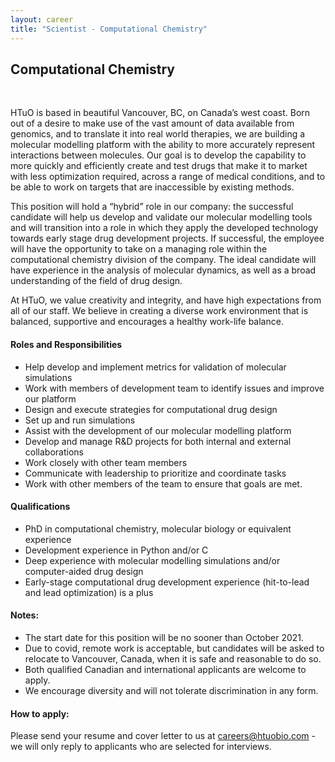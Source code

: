```yaml
---
layout: career
title: "Scientist - Computational Chemistry"
---
```


## Computational Chemistry 

  &nbsp; 

HTuO is based in beautiful Vancouver, BC, on Canada’s west coast.  Born out of a desire to make use of the vast amount of data available from genomics, and to translate it into real world therapies, we are building a molecular modelling platform with the ability to more accurately represent interactions between molecules.  Our goal is to develop the capability to more quickly and efficiently create and test drugs that make it to market with less optimization required, across a range of medical conditions, and to be able to work on targets that are inaccessible by existing methods.

This position will hold a “hybrid” role in our company: the successful candidate will help us develop and validate our molecular modelling tools and will transition into a role in which they apply the developed technology towards early stage drug development projects.  If successful, the employee will have the opportunity to take on a managing role within the computational chemistry division of the company.  The ideal candidate will have experience in the analysis of molecular dynamics, as well as a broad understanding of the field of drug design.  

At HTuO, we value creativity and integrity, and have high expectations from all of our staff.  We believe in creating a diverse work environment that is balanced, supportive and encourages a healthy work-life balance.

#### Roles and Responsibilities

* Help develop and implement metrics for validation of molecular simulations
* Work with members of development team to identify issues and improve our platform
* Design and execute strategies for computational drug design 
* Set up and run simulations 
* Assist with the development of our molecular modelling platform
* Develop and manage R&D projects for both internal and external collaborations
* Work closely with other team members 
* Communicate with leadership to prioritize and coordinate tasks
* Work with other members of the team to ensure that goals are met.

#### Qualifications

* PhD in computational chemistry, molecular biology or equivalent experience
* Development experience in Python and/or C
* Deep experience with molecular modelling simulations and/or computer-aided drug design
* Early-stage computational drug development experience (hit-to-lead and lead optimization) is a plus

#### Notes:

* The start date for this position will be no sooner than October 2021.  
* Due to covid, remote work is acceptable, but candidates will be asked to relocate to Vancouver, Canada, when it is safe and reasonable to do so.
* Both qualified Canadian and international applicants are welcome to apply.
* We encourage diversity and will not tolerate discrimination in any form.

#### How to apply:

Please send your resume and cover letter to us at 
[careers@htuobio.com](mailto:careers@htuobio.com) - we will only reply to applicants who are selected for interviews.
